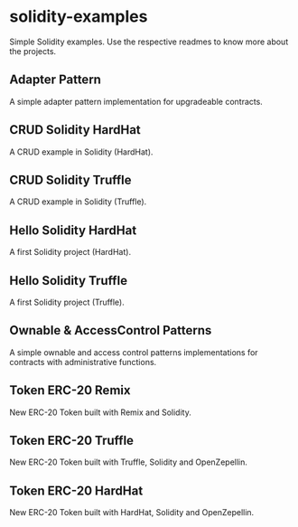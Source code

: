 # solidity-examples
Simple Solidity examples.
Use the respective readmes to know more about the projects.

## Adapter Pattern
A simple adapter pattern implementation for upgradeable contracts.

## CRUD Solidity HardHat
A CRUD example in Solidity (HardHat).

## CRUD Solidity Truffle
A CRUD example in Solidity (Truffle).

## Hello Solidity HardHat
A first Solidity project (HardHat).

## Hello Solidity Truffle
A first Solidity project (Truffle).

## Ownable & AccessControl Patterns
A simple ownable and access control patterns implementations for contracts with administrative functions.

## Token ERC-20 Remix
New ERC-20 Token built with Remix and Solidity.

## Token ERC-20 Truffle
New ERC-20 Token built with Truffle, Solidity and OpenZepellin.

## Token ERC-20 HardHat
New ERC-20 Token built with HardHat, Solidity and OpenZepellin.